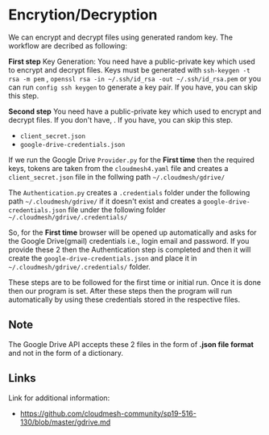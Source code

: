 # Encrytion/Decryption

We can encrypt and decrypt files using generated random key. The workflow are decribed as following:

**First step** Key Generation: You need have a public-private key which used to encrypt and decrypt files. Keys must be generated with `ssh-keygen -t rsa -m pem` , `openssl rsa -in ~/.ssh/id_rsa -out ~/.ssh/id_rsa.pem` or you can run `config ssh keygen` to generate a key pair. If you have, you can skip this step.


**Second step** You need have a public-private key which used to encrypt and decrypt files. If you don't have, . If you have, you can skip this step.

* `client_secret.json` 
* `google-drive-credentials.json`  

If we run the Google Drive `Provider.py` for the **First time** then the required keys, tokens are taken from the `cloudmesh4.yaml` file and creates a `client_secret.json` file in the follwing path `~/.cloudmesh/gdrive/`

The `Authentication.py` creates a `.credentials` folder under the following path `~/.cloudmesh/gdrive/` if it doesn't exist and creates a `google-drive-credentials.json` file under the following folder `~/.cloudmesh/gdrive/.credentials/`



So, for the **First time**
browser will be opened up automatically and asks for the Google Drive(gmail)
credentials i.e., login email and  password. If you provide these 2 then
the Authentication step is completed and then it will create the 
`google-drive-credentials.json` and place it in `~/.cloudmesh/gdrive/.credentials/` folder. 
 
These steps are to be followed for the first time or initial run. Once it is
done then our program is set. After these steps then the program will run
automatically by using these credentials stored in the respective files.

## Note

The Google Drive API accepts these 2 files in the form of **.json file format**
and not in the form of a dictionary.

## Links

Link for additional information:

* <https://github.com/cloudmesh-community/sp19-516-130/blob/master/gdrive.md>
